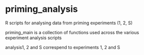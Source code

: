 # priming_analysis
R scripts for analysing data from priming experiments (1, 2, S)

priming_main is a collection of functions used across the various experiment analysis scripts

analysis1, 2 and S correspend to experiments 1, 2 and S
